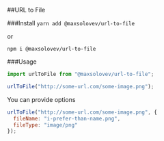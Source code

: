 ##URL to File

###Install
`yarn add @maxsolovev/url-to-file`

or

`npm i @maxsolovev/url-to-file`

###Usage

```javascript
import urlToFile from "@maxsolovev/url-to-file";

urlToFile("http://some-url.com/some-image.png");
```

You can provide options

```javascript
urlToFile("http://some-url.com/some-image.png", {
  fileName: "i-prefer-than-name.png",
  fileType: "image/png"
});
```
